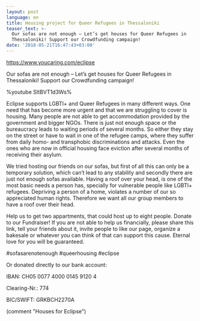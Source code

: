 ```yaml
---
layout: post
language: en
title: Housing project for Queer Refugees in Thessaloniki
teaser_text: >-
  Our sofas are not enough – Let’s get houses for Queer Refugees in
  Thessaloniki! Support our Crowdfunding campaign!
date: '2018-05-21T16:47:43+03:00'
---
```

https://www.youcaring.com/eclipse



Our sofas are not enough – Let’s get houses for Queer Refugees in Thessaloniki! Support our Crowdfunding campaign!

%youtube SItBVT1d3Ws%

Eclipse supports LGBTI+ and Queer Refugees in many different ways. One need that has become more urgent and that we are struggling to cover is housing. Many people are not able to get accommodation provided by the government and bigger NGOs. There is just not enough space or the bureaucracy leads to waiting periods of several months. So either they stay on the street or have to wait in one of the refugee camps, where they suffer from daily homo- and transphobic discriminations and attacks. Even the ones who are now in official housing face eviction after several months of receiving their asylum.

We tried hosting our friends on our sofas, but first of all this can only be a temporary solution, which can’t lead to any stability and secondly there are just not enough sofas available. Having a roof over your head, is one of the most basic needs a person has, specially for vulnerable people like LGBTI+ refugees. Depriving a person of a home, violates a number of our so appreciated human rights. Therefore we want all our group members to have a roof over their head.

Help us to get two appartments, that could host up to eight people. Donate to our Fundraiser! If you are not able to help us financially, please share this link, tell your friends about it, invite people to like our page, organize a bakesale or whatever you can think of that can support this cause. Eternal love for you will be guaranteed.

\#sofasarenotenough #queerhousing #eclipse



Or donated directly to our bank account:

IBAN: CH05 0077 4000 0145 9120 4

Clearing-Nr.: 774

BIC/SWIFT: GRKBCH2270A

(comment "Houses for Eclipse")
